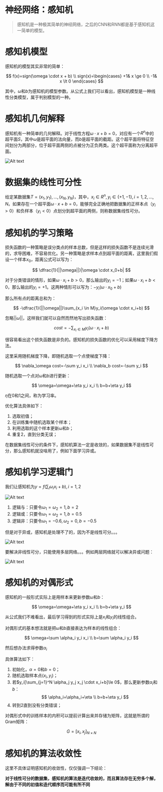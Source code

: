 # 神经网络：感知机

> 感知机是一种极其简单的神经网络，之后的CNN和RNN都是基于感知机这一简单的模型。

# 感知机模型

感知机的模型其实非常的简单：

$$
f(x)=sign(\omega \cdot x + b) \\
sign(x)=\begin{cases}
+1& x \ge 0 \\
-1& x \lt 0
\end{cases}
$$

其中，$\omega$和$b$为感知机的模型参数。从公式上我们可以看出，感知机模型是一种线性分类模型，属于判别模型的一种。

# 感知机几何解释

感知机有一种简单的几何解释。对于线性方程$\omega \cdot x + b=0$，对应有一个$R^n$中的超平面$S$，其中$\omega$是超平面的法向量，而$b$是超平面的截距。这个超平面将特征空间划分为两部分，位于超平面两侧的点被分为正负两类。这个超平面称为分离超平面。

![Alt text](./B149F8F85072AA68FC1C421E563856EB.png)

# 数据集的线性可分性

给定某数据集$T={(x_1,y_1),...,(x_N,y_N)}$，其中，$x_i \in R^n,y_i \in \{+1,-1\}, i=1,2,...,N$。如果存在一个超平面$\omega\cdot x+b=0$，能够完全正确地把数据集的正样本点（$y_i \gt 0$）和负样本（$y_i \lt 0$）点划分到超平面的两侧，则称数据集线性可分。

# 感知机的学习策略

损失函数的一种策略是误分类点的样本总数，但是这样的损失函数不是连续光滑的，求导困难，不容易优化。另一种策略是求样本点到超平面的距离，这里我们假设一个样本$x_0$，距离公式可以写为：

$$
\dfrac{1}{||\omega||}|\omega \cdot x_0+b|
$$

对于分类错误的情形，如果$\omega \cdot x_i+b \gt 0$，那么输出的$y_i=-1$；如果$\omega \cdot x_i+b \lt 0$，那么输出的$y_i = +1$。这两种情形可以写为：$-y_i(\omega \cdot x_0+b)$

那么所有点的距离总和为：

$$
-\dfrac{1}{||\omega||}\sum_{x_i \in M}y_i(\omega \cdot x_i+b)
$$

忽略$||\omega||$，这样我们就可以自然而然地写出损失函数：

$$
cost=-\sum_{x_i \in M}y_i(\omega \cdot x_i+b)
$$

很容易看出这个损失函数是非负的。感知机的损失函数的优化可以采用梯度下降方法。

这里采用随机梯度下降，即随机选取一个点使梯度下降：

$$
\nabla_\omega cost=-\sum y_i x_i \\
\nabla_b cost=-\sum y_i
$$

随机选取一个点对$\omega$和$b$进行更新：

$$
\omega=\omega+\eta y_i x_i \\
b=b+\eta y_i
$$

$\eta$在0和1之间，称为学习率。

优化算法具体如下：

1. 选取初值；
2. 在训练集中随机选取某个样本；
3. 利用选取的这个样本更新$\omega$和$b$；
4. 重复2，直到分类无误；

在数据集线性可分的条件下，感知机算法一定是收敛的，如果数据集不是线性可分，那么感知机就没啥用了，例如下面学习异或。

# 感知机学习逻辑门

我们让感知机为$y=f(\sum_{i}\omega_i x_i+b),i=1,2$

![Alt text](./C9A95BD84C81EAF8A08CF9A6778A5F84.png)

1. 逻辑与：只要令$\omega_1=\omega_2=1,b=2$
2. 逻辑或：只要令$\omega_1=\omega_2=1,b=0.5$
3. 逻辑非：只要令$\omega_1=-0.6,\omega_2=0,b=-0.5$

但是对于异或，感知机是处理不了的，因为不是线性可分。。。

![Alt text](./CF8FBCBC2A99949DA2E4116B612A1745.png)

要解决非线性可分，只能使用多层网络。。。例如两层网络就可以解决异或问题：

![Alt text](./C891A0998433AC6399D9626D7F6F28DA.png)

# 感知机的对偶形式

感知机的一般形式实际上是用样本来更新参数$\omega$和$b$：

$$
\omega=\omega+\eta y_i x_i \\
b=b+\eta y_i
$$

从公式我们不难看出，最后学习得到的形式实际上是$x_i$和$y_i$的线性组合。

对偶形式的基本想法就是把$\omega$和$b$直接表达为样本的线性组合：

$$
\omega=\sum \alpha_i y_i x_i \\
b=\sum \alpha_i y_i
$$

然后想办法求得参数$\alpha_i$

具体算法如下：

1. 初始化，$\alpha=0$和$b=0$；
2. 随机选取样本点$(x_i,y_i)$；
3. 若$y_i[\sum_{j=1}^N \alpha_j y_j x_j \cdot x_i+b]\le 0$，那么更新参数$\alpha_i$和$b$：
$$
\alpha_i=\alpha_i+\eta \\
b=b+\eta y_i
$$
4. 转到2直到没有分类错误；

对偶形式中的训练样本的内积可以提前计算出来并存储为矩阵，这就是所谓的Gram矩阵：

$$
G=[x_i,x_j]_{N \times N}
$$

# 感知机的算法收敛性

这里不具体证明感知机的收敛性，仅仅强调一下结论：

**对于线性可分的数据集，感知机的算法是迭代收敛的，而且算法存在无穷多个解，解由于不同的初值和迭代顺序而可能有所不同**